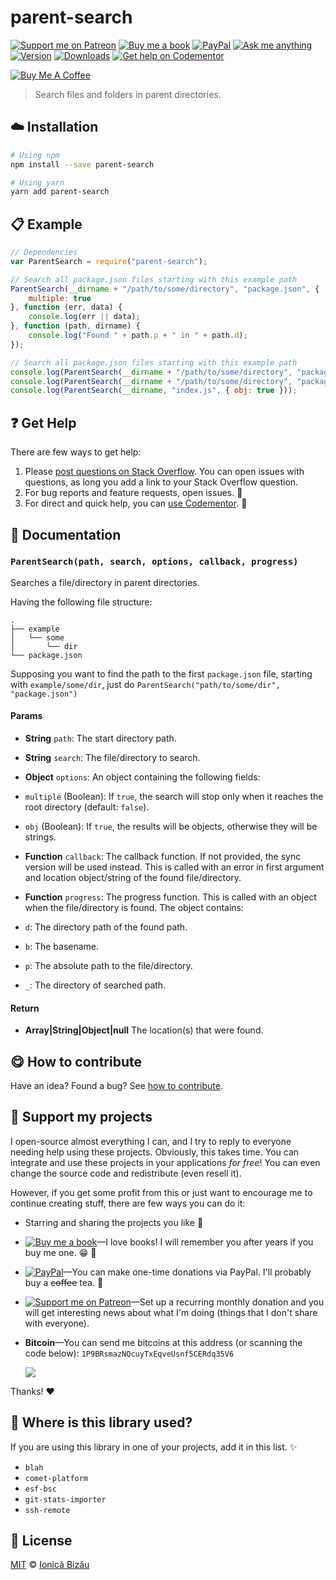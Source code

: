 <!-- Please do not edit this file. Edit the `blah` field in the `package.json` instead. If in doubt, open an issue. -->


















# parent-search

 [![Support me on Patreon][badge_patreon]][patreon] [![Buy me a book][badge_amazon]][amazon] [![PayPal][badge_paypal_donate]][paypal-donations] [![Ask me anything](https://img.shields.io/badge/ask%20me-anything-1abc9c.svg)](https://github.com/IonicaBizau/ama) [![Version](https://img.shields.io/npm/v/parent-search.svg)](https://www.npmjs.com/package/parent-search) [![Downloads](https://img.shields.io/npm/dt/parent-search.svg)](https://www.npmjs.com/package/parent-search) [![Get help on Codementor](https://cdn.codementor.io/badges/get_help_github.svg)](https://www.codementor.io/@johnnyb?utm_source=github&utm_medium=button&utm_term=johnnyb&utm_campaign=github)

<a href="https://www.buymeacoffee.com/H96WwChMy" target="_blank"><img src="https://www.buymeacoffee.com/assets/img/custom_images/yellow_img.png" alt="Buy Me A Coffee"></a>







> Search files and folders in parent directories.

















## :cloud: Installation

```sh
# Using npm
npm install --save parent-search

# Using yarn
yarn add parent-search
```













## :clipboard: Example



```js
// Dependencies
var ParentSearch = require("parent-search");

// Search all package.json files starting with this example path
ParentSearch(__dirname + "/path/to/some/directory", "package.json", {
    multiple: true
}, function (err, data) {
    console.log(err || data);
}, function (path, dirname) {
    console.log("Found " + path.p + " in " + path.d);
});

// Search all package.json files starting with this example path
console.log(ParentSearch(__dirname + "/path/to/some/directory", "package.json", { multiple: true }));
console.log(ParentSearch(__dirname + "/path/to/some/directory", "package.json"));
console.log(ParentSearch(__dirname, "index.js", { obj: true }));
```












## :question: Get Help

There are few ways to get help:



 1. Please [post questions on Stack Overflow](https://stackoverflow.com/questions/ask). You can open issues with questions, as long you add a link to your Stack Overflow question.
 2. For bug reports and feature requests, open issues. :bug:
 3. For direct and quick help, you can [use Codementor](https://www.codementor.io/johnnyb). :rocket:







## :memo: Documentation


### `ParentSearch(path, search, options, callback, progress)`
Searches a file/directory in parent directories.

Having the following file structure:

```
.
├── example
│   └── some
│       └── dir
└── package.json
```

Supposing you want to find the path to the first `package.json`
file, starting with `example/some/dir`, just do
`ParentSearch("path/to/some/dir", "package.json")`

#### Params

- **String** `path`: The start directory path.
- **String** `search`: The file/directory to search.
- **Object** `options`: An object containing the following fields:
 - `multiple` (Boolean): If `true`, the search will stop only when it reaches the root directory (default: `false`).
 - `obj` (Boolean): If `true`, the results will be objects, otherwise they will be strings.
- **Function** `callback`: The callback function. If not provided, the sync version will be used instead. This is called with an error
in first argument and location object/string of the found file/directory.
- **Function** `progress`: The progress function. This is called with an object when the file/directory is found. The object contains:

 - `d`: The directory path of the found path.
 - `b`: The basename.
 - `p`: The absolute path to the file/directory.
 - `_`: The directory of searched path.

#### Return
- **Array|String|Object|null** The location(s) that were found.














## :yum: How to contribute
Have an idea? Found a bug? See [how to contribute][contributing].


## :sparkling_heart: Support my projects
I open-source almost everything I can, and I try to reply to everyone needing help using these projects. Obviously,
this takes time. You can integrate and use these projects in your applications *for free*! You can even change the source code and redistribute (even resell it).

However, if you get some profit from this or just want to encourage me to continue creating stuff, there are few ways you can do it:


 - Starring and sharing the projects you like :rocket:
 - [![Buy me a book][badge_amazon]][amazon]—I love books! I will remember you after years if you buy me one. :grin: :book:
 - [![PayPal][badge_paypal]][paypal-donations]—You can make one-time donations via PayPal. I'll probably buy a ~~coffee~~ tea. :tea:
 - [![Support me on Patreon][badge_patreon]][patreon]—Set up a recurring monthly donation and you will get interesting news about what I'm doing (things that I don't share with everyone).
 - **Bitcoin**—You can send me bitcoins at this address (or scanning the code below): `1P9BRsmazNQcuyTxEqveUsnf5CERdq35V6`

    ![](https://i.imgur.com/z6OQI95.png)


Thanks! :heart:
















## :dizzy: Where is this library used?
If you are using this library in one of your projects, add it in this list. :sparkles:

 - `blah`
 - `comet-platform`
 - `esf-bsc`
 - `git-stats-importer`
 - `ssh-remote`











## :scroll: License

[MIT][license] © [Ionică Bizău][website]






[license]: /LICENSE
[website]: https://ionicabizau.net
[contributing]: /CONTRIBUTING.md
[docs]: /DOCUMENTATION.md
[badge_patreon]: https://ionicabizau.github.io/badges/patreon.svg
[badge_amazon]: https://ionicabizau.github.io/badges/amazon.svg
[badge_paypal]: https://ionicabizau.github.io/badges/paypal.svg
[badge_paypal_donate]: https://ionicabizau.github.io/badges/paypal_donate.svg
[patreon]: https://www.patreon.com/ionicabizau
[amazon]: http://amzn.eu/hRo9sIZ
[paypal-donations]: https://www.paypal.com/cgi-bin/webscr?cmd=_s-xclick&hosted_button_id=RVXDDLKKLQRJW
